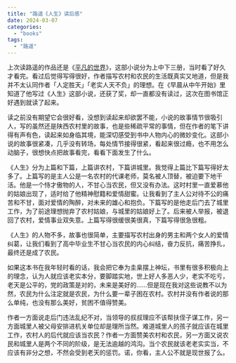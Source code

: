 ```yaml
---
title: "路遥《人生》读后感"
date: 2024-03-07
categories: 
  - "books"
tags: 
  - "路遥"
---
```


上次读路遥的作品还是《[平凡的世界](https://www.jfsay.com/archives/773.html)》，这部小说分为上中下三册，当时看了好久才看完。看过后觉得写得很好，作者描写农村和农民的生活既真实又地道，但是我并不太认同作者「人定胜天」「老实人天不负」的理想。在《早晨从中午开始》里知道了他写过《人生》这部小说，还获了奖，却一直都没有读过，这次在图书馆正好遇到就读了起来。

读之前没有期望它会很好看，没想到读起来却欲罢不能，小说的故事情节很吸引人，写的虽然还是陕西农村里的故事，也是些稀疏平常的事情，但在作者的笔下讲得有声有色，读起来如身临其境，能深切感受到书中人物内心的微妙变化。这部小说的故事很紧凑，几乎没有转场，每处情节接得很紧，看起来很过瘾，也不用怎么动脑子，很想快点把故事看完，看看下面发生了什么。

《人生》分为上篇和下篇，上篇讲农村，下篇讲城里。我觉得上篇比下篇写得好太多了。上篇写的是主人公是一名农村的代课老师，莫名被人顶替，被迫要下地干活。他是一个恃才傲物的人，不甘心当农民，但又没有办法。这时村里一直爱慕他的姑娘出现了，适时给了他精神慰籍和爱情甜蜜。让我看到了主人公对待不公的痛苦和不甘，面对爱情的陶醉，对未来的雄心和抱负。下篇写的是他走后门去了城里工作，为了前途理想抛弃了农村姑娘，与城里的姑娘好上了。后来被人举报，被退回了农村，爱情事业双失意。上篇写得很缓很美很真，下篇写得很急很粗。

《人生》的人物不多，故事也很简单，主要描写农村出身的男主和两个女人的爱情纠葛，让我们看到了高中毕业生不甘心当农民的内心纠结，奋力反抗，痛苦挣扎，最终还是成了农民。

如果这本书在我年轻时看的话，我会把它奉为圭臬摆上神坛，书里有很多积极向上的理念，认为人就应该老实本分，要脚踏实地，世上好人多恶人少，老实不吃亏，老天是公平的，党的政策是对的，未来是美好的……但是现在我对这些说教不以为然，农民为什么注定就是农民，为什么要一辈子困在农村。农村并没有作者说的那么单纯，也没有那么美好，贫困不值得赞美。

作者一方面说走后门违法乱纪不对，当领导的叔叔理应不该帮扶侄子谋工作，另一方面城里人被父母安排进机关单位却是理所当然。难道城里人的孩子就应该在城里工作，农村人的后代就应该当农民？作者一方面赞美农村和农民，另一方面又说农民和城里人是两个不同的阶级，是无法逾越的鸿沟。当个农民就该老老实实当，不应该有非分之想，不然会受到老天的惩罚。诺，你看，主人公不就是现世报了么。
